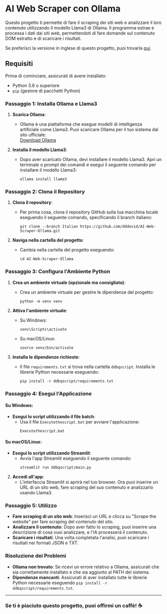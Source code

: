 # AI Web Scraper con Ollama

Questo progetto ti permette di fare il scraping dei siti web e analizzare il loro contenuto utilizzando il modello Llama3 di Ollama. Il programma estrae e processa i dati dai siti web, permettendoti di fare domande sul contenuto DOM estratto e di scaricare i risultati.

Se preferisci la versione in inglese di questo progetto, puoi trovarla [qui](https://github.com/dddevid/AI-Web-Scraper-Ollama).

## Requisiti

Prima di cominciare, assicurati di avere installato:

- Python 3.8 o superiore
- `pip` (gestore di pacchetti Python)

### Passaggio 1: Installa Ollama e Llama3

1. **Scarica Ollama**:
   - Ollama è una piattaforma che esegue modelli di intelligenza artificiale come Llama3. Puoi scaricare Ollama per il tuo sistema dal sito ufficiale:  
     [Download Ollama](https://ollama.com/download)

2. **Installa il modello Llama3**:
   - Dopo aver scaricato Ollama, devi installare il modello Llama3. Apri un terminale o prompt dei comandi e esegui il seguente comando per installare il modello Llama3:
     ```
     ollama install llama3
     ```

### Passaggio 2: Clona il Repository

1. **Clona il repository**:
   - Per prima cosa, clona il repository GitHub sulla tua macchina locale eseguendo il seguente comando, specificando il branch italiano:
     ```
     git clone --branch Italian https://github.com/dddevid/AI-Web-Scraper-Ollama.git
     ```

2. **Naviga nella cartella del progetto**:
   - Cambia nella cartella del progetto eseguendo:
     ```
     cd AI-Web-Scraper-Ollama
     ```

### Passaggio 3: Configura l'Ambiente Python

1. **Crea un ambiente virtuale (opzionale ma consigliato)**:
   - Crea un ambiente virtuale per gestire le dipendenze del progetto:
     ```
     python -m venv venv
     ```

2. **Attiva l'ambiente virtuale**:
   - Su Windows:
     ```
     venv\Scripts\activate
     ```
   - Su macOS/Linux:
     ```
     source venv/bin/activate
     ```

3. **Installa le dipendenze richieste**:
   - Il file `requirements.txt` si trova nella cartella `ddbqscript`. Installa le librerie Python necessarie eseguendo:
     ```
     pip install -r ddbqscript/requirements.txt
     ```

### Passaggio 4: Esegui l'Applicazione

#### Su Windows:

- **Esegui lo script utilizzando il file batch**:
  - Usa il file `Executethescript.bat` per avviare l'applicazione:
    ```
    Executethescript.bat
    ```

#### Su macOS/Linux:

- **Esegui lo script utilizzando Streamlit**:
  - Avvia l'app Streamlit eseguendo il seguente comando:
    ```
    streamlit run ddbqscript/main.py
    ```

2. **Accedi all'app**:
   - L'interfaccia Streamlit si aprirà nel tuo browser. Ora puoi inserire un URL di un sito web, fare scraping del suo contenuto e analizzarlo usando Llama3.

### Passaggio 5: Utilizzo

- **Fare scraping di un sito web**: Inserisci un URL e clicca su "Scrape the website" per fare scraping del contenuto del sito.
- **Analizzare il contenuto**: Dopo aver fatto lo scraping, puoi inserire una descrizione di cosa vuoi analizzare, e l'IA processerà il contenuto.
- **Scaricare i risultati**: Una volta completata l'analisi, puoi scaricare i risultati nei formati JSON e TXT.

### Risoluzione dei Problemi

- **Ollama non trovato**: Se ricevi un errore relativo a Ollama, assicurati che sia correttamente installato e che sia aggiunto al PATH del sistema.
- **Dipendenze mancanti**: Assicurati di aver installato tutte le librerie Python necessarie eseguendo `pip install -r ddbqscript/requirements.txt`.

---

### Se ti è piaciuto questo progetto, puoi offirmi un caffè! ☕

<div style="text-align: center;">
    <script type="text/javascript" src="https://cdnjs.buymeacoffee.com/1.0.0/button.prod.min.js" data-name="bmc-button" data-slug="devidd" data-color="#FFDD00" data-emoji="☕" data-font="Poppins" data-text="Buy me a coffee" data-outline-color="#000000" data-font-color="#000000" data-coffee-color="#ffffff"></script>
</div>
